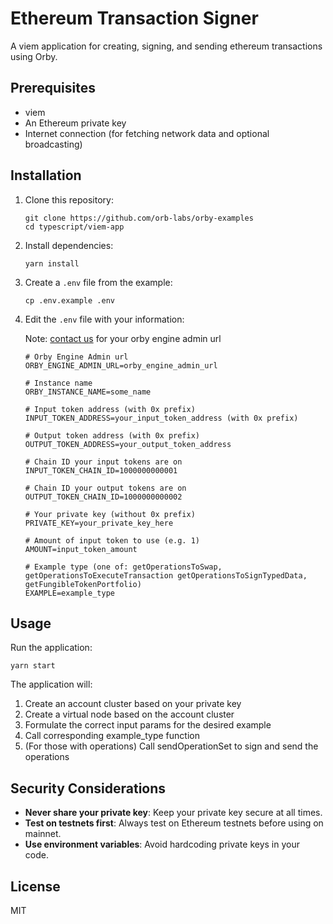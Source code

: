 # Ethereum Transaction Signer

A viem application for creating, signing, and sending ethereum transactions using Orby.

## Prerequisites

- viem
- An Ethereum private key
- Internet connection (for fetching network data and optional broadcasting)

## Installation

1. Clone this repository:

   ```
   git clone https://github.com/orb-labs/orby-examples
   cd typescript/viem-app
   ```

2. Install dependencies:

   ```
   yarn install
   ```

3. Create a `.env` file from the example:

   ```
   cp .env.example .env
   ```

4. Edit the `.env` file with your information:
   
   Note: [contact us](https://x.com/0xOrbLabs) for your orby engine admin url

   ```
   # Orby Engine Admin url 
   ORBY_ENGINE_ADMIN_URL=orby_engine_admin_url

   # Instance name
   ORBY_INSTANCE_NAME=some_name

   # Input token address (with 0x prefix)
   INPUT_TOKEN_ADDRESS=your_input_token_address (with 0x prefix)

   # Output token address (with 0x prefix)
   OUTPUT_TOKEN_ADDRESS=your_output_token_address

   # Chain ID your input tokens are on
   INPUT_TOKEN_CHAIN_ID=1000000000001

   # Chain ID your output tokens are on
   OUTPUT_TOKEN_CHAIN_ID=1000000000002

   # Your private key (without 0x prefix)
   PRIVATE_KEY=your_private_key_here

   # Amount of input token to use (e.g. 1)
   AMOUNT=input_token_amount

   # Example type (one of: getOperationsToSwap, getOperationsToExecuteTransaction getOperationsToSignTypedData, getFungibleTokenPortfolio)
   EXAMPLE=example_type
   ```

## Usage

Run the application:

```
yarn start
```

The application will:

1. Create an account cluster based on your private key
2. Create a virtual node based on the account cluster
3. Formulate the correct input params for the desired example
4. Call corresponding example_type function
5. (For those with operations) Call sendOperationSet to sign and send the operations

## Security Considerations

- **Never share your private key**: Keep your private key secure at all times.
- **Test on testnets first**: Always test on Ethereum testnets before using on mainnet.
- **Use environment variables**: Avoid hardcoding private keys in your code.

## License

MIT
